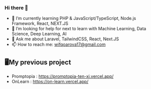 ### Hi there 👋

- 🌱 I’m currently learning PHP & JavaScript/TypeScript, Node.js Framework, React, NEXT.JS
- 🤔 I’m looking for help for next to learn with Machine Learning, Data Science, Deep Learning, AI
- 💬 Ask me about Laravel, TailwindCSS, React, Next.JS
- 📫 How to reach me: wifqoarova17@gmail.com

## 🖥️My previous project
- Promptopia : https://promptopia-ten-xi.vercel.app/
- OnLearn : https://on-learn.vercel.app/


<!--
**ArovaSyams/ArovaSyams** is a ✨ _special_ ✨ repository because its `README.md` (this file) appears on your GitHub profile.

Here are some ideas to get you started:

- 🔭 I’m currently working on ...
- 😄 Pronouns: ...
- ⚡ Fun fact: ...
-->
